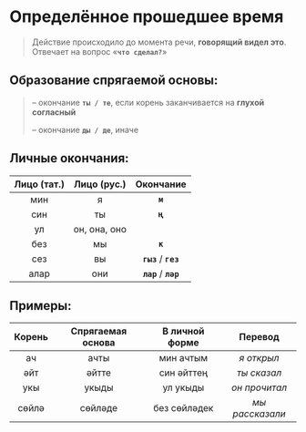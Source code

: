 # Определённое прошедшее время

> Действие происходило до момента речи, **говорящий видел это**. Отвечает на вопрос «**`что сделал?`**»

## Образование спрягаемой основы:
> – окончание **`ты / те`**, если корень заканчивается на **глухой согласный**
>
> – окончание **`ды / де`**, иначе

## Личные окончания:

| Лицо (тат.) | Лицо (рус.)  | Окончание             |
|:-----------:|:------------:|:---------------------:|
| мин         | я            | **`м`**               |
| син         | ты           | **`ң`**               |
| ул          | он, она, оно |                       |
| без         | мы           | **`к`**               |
| сез         | вы           | **`гыз`** / **`гез`** |
| алар        | они          | **`лар`** / **`ләр`** |

## Примеры:
| Корень | Спрягаемая основа | В личной форме | Перевод         |
|:------:|:-----------------:|:--------------:|:---------------:|
| ач     | ачты              | мин ачтым      | *я открыл*      |
| әйт    | әйтте             | син әйттең     | *ты сказал*     |
| укы    | укыды             | ул укыды       | *он прочитал*   |
| сөйлә  | сөйләде           | без сөйләдек   | *мы рассказали* |
